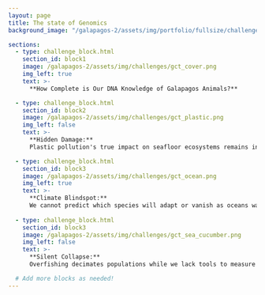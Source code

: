 ```yaml
---
layout: page
title: The state of Genomics
background_image: "/galapagos-2/assets/img/portfolio/fullsize/challenge_header.jpg"

sections:
  - type: challenge_block.html
    section_id: block1
    image: /galapagos-2/assets/img/challenges/gct_cover.png
    img_left: true
    text: >-
      **How Complete is Our DNA Knowledge of Galapagos Animals?**

  - type: challenge_block.html
    section_id: block2
    image: /galapagos-2/assets/img/challenges/gct_plastic.png
    img_left: false
    text: >-
      **Hidden Damage:**  
      Plastic pollution's true impact on seafloor ecosystems remains invisible.

  - type: challenge_block.html
    section_id: block3
    image: /galapagos-2/assets/img/challenges/gct_ocean.png
    img_left: true
    text: >-
      **Climate Blindspot:**  
      We cannot predict which species will adapt or vanish as oceans warm.
  
  - type: challenge_block.html
    section_id: block3
    image: /galapagos-2/assets/img/challenges/gct_sea_cucumber.png
    img_left: false
    text: >-
      **Silent Collapse:**  
      Overfishing decimates populations while we lack tools to measure the full devastation.

  # Add more blocks as needed!
---
```

